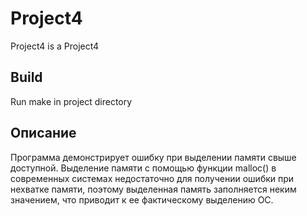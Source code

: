 # Project4
Project4 is a Project4

## Build
Run make in project directory

## Описание
Программа демонстрирует ошибку при выделении памяти свыше доступной.
Выделение памяти с помощью функции malloc() в современных системах недостаточно
для получении ошибки при нехватке памяти, поэтому выделенная память заполняется
неким значением, что приводит к ее фактическому выделению ОС.
